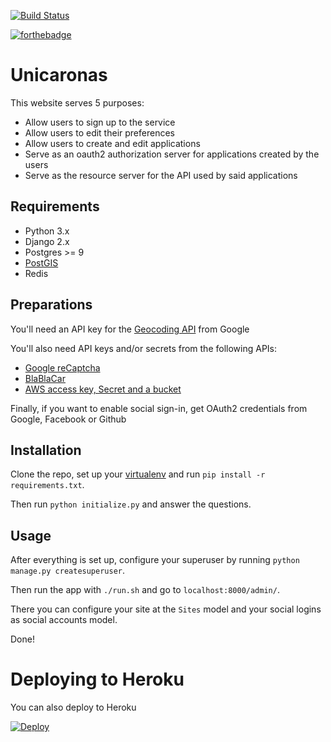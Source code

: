 [![Build Status](https://travis-ci.com/Unicaronas/my.svg?branch=master)](https://travis-ci.com/Unicaronas/Unicaronas)

[![forthebadge](https://forthebadge.com/images/badges/contains-technical-debt.svg)](https://forthebadge.com)

# Unicaronas

This website serves 5 purposes:
- Allow users to sign up to the service
- Allow users to edit their preferences
- Allow users to create and edit applications
- Serve as an oauth2 authorization server for applications created by the users
- Serve as the resource server for the API used by said applications

## Requirements
- Python 3.x
- Django 2.x
- Postgres >= 9
- [PostGIS](https://postgis.net/)
- Redis

## Preparations
You'll need an API key for the [Geocoding API](https://developers.google.com/maps/documentation/geocoding/intro) from Google

You'll also need API keys and/or secrets from the following APIs:
- [Google reCaptcha](https://www.google.com/recaptcha/intro/v3beta.html)
- [BlaBlaCar](https://dev.blablacar.com/docs/versions/1.0)
- [AWS access key, Secret and a bucket](https://aws.amazon.com/)

Finally, if you want to enable social sign-in, get OAuth2 credentials from Google, Facebook or Github

## Installation
Clone the repo, set up your [virtualenv](https://virtualenv.pypa.io/en/stable/) and run `pip install -r requirements.txt`.

Then run `python initialize.py` and answer the questions.

## Usage
After everything is set up, configure your superuser by running `python manage.py createsuperuser`.

Then run the app with `./run.sh` and go to `localhost:8000/admin/`.

There you can configure your site at the `Sites` model and your social logins as social accounts model.

Done!

# Deploying to Heroku
You can also deploy to Heroku


[![Deploy](https://www.herokucdn.com/deploy/button.svg)](https://heroku.com/deploy)
